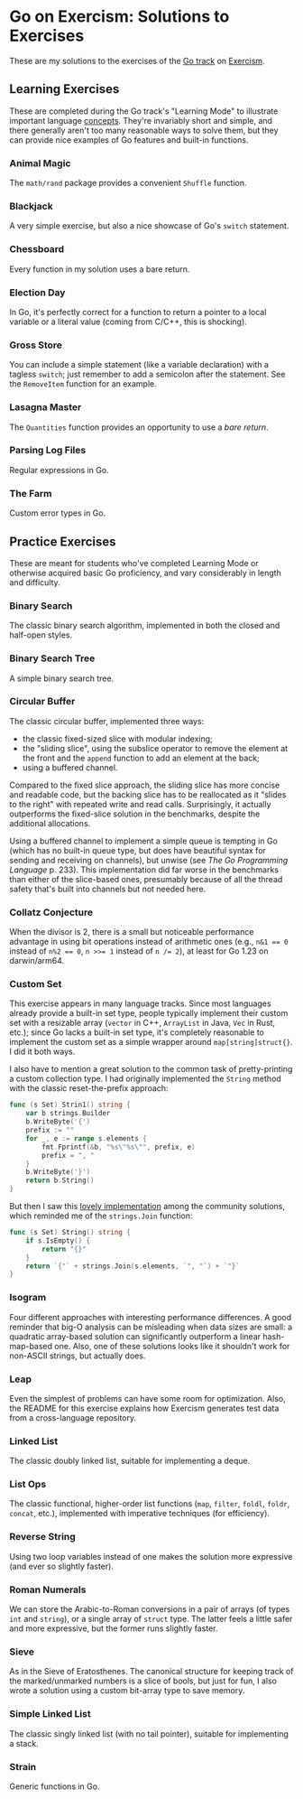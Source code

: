 # Go on Exercism: Solutions to Exercises

These are my solutions to the exercises of the [Go track](https://exercism.org/tracks/go) on [Exercism](https://exercism.org).

## Learning Exercises

These are completed during the Go track's "Learning Mode" to illustrate important language [concepts](https://exercism.org/tracks/go/concepts). They're invariably short and simple, and there generally aren't too many reasonable ways to solve them, but they can provide nice examples of Go features and built-in functions.

### Animal Magic

The `math/rand` package provides a convenient `Shuffle` function.

### Blackjack

A very simple exercise, but also a nice showcase of Go's `switch` statement.

### Chessboard

Every function in my solution uses a bare return.

### Election Day

In Go, it's perfectly correct for a function to return a pointer to a local variable or a literal value (coming from C/C++, this is shocking).

### Gross Store

You can include a simple statement (like a variable declaration) with a tagless `switch`; just remember to add a semicolon after the statement. See the `RemoveItem` function for an example.

### Lasagna Master

The `Quantities` function provides an opportunity to use a *bare return*.

### Parsing Log Files

Regular expressions in Go.

### The Farm

Custom error types in Go.


## Practice Exercises

These are meant for students who've completed Learning Mode or otherwise acquired basic Go proficiency, and vary considerably in length and difficulty.

### Binary Search

The classic binary search algorithm, implemented in both the closed and half-open styles.

### Binary Search Tree

A simple binary search tree.

### Circular Buffer

The classic circular buffer, implemented three ways:

- the classic fixed-sized slice with modular indexing;
- the "sliding slice", using the subslice operator to remove the element at the front and the `append` function to add an element at the back;
- using a buffered channel.

Compared to the fixed slice approach, the sliding slice has more concise and readable code, but the backing slice has to be reallocated as it "slides to the right" with repeated write and read calls. Surprisingly, it actually outperforms the fixed-slice solution in the benchmarks, despite the additional allocations.

Using a buffered channel to implement a simple queue is tempting in Go (which has no built-in queue type, but does have beautiful syntax for sending and receiving on channels), but unwise (see *The Go Programming Language* p. 233). This implementation did far worse in the benchmarks than either of the slice-based ones, presumably because of all the thread safety that's built into channels but not needed here.

### Collatz Conjecture

When the divisor is 2, there is a small but noticeable performance advantage in using bit operations instead of arithmetic ones (e.g., `n&1 == 0` instead of `n%2 == 0`, `n >>= 1` instead of `n /= 2`), at least for Go 1.23 on darwin/arm64.

### Custom Set

This exercise appears in many language tracks. Since most languages already provide a built-in set type, people typically implement their custom set with a resizable array (`vector` in C++, `ArrayList` in Java, `Vec` in Rust, etc.); since Go lacks a built-in set type, it's completely reasonable to implement the custom set as a simple wrapper around `map[string]struct{}`. I did it both ways.

I also have to mention a great solution to the common task of pretty-printing a custom collection type. I had originally implemented the `String` method with the classic reset-the-prefix approach:
```go
func (s Set) Strin1() string {
	var b strings.Builder
	b.WriteByte('{')
	prefix := ""
	for _, e := range s.elements {
		fmt.Fprintf(&b, "%s\"%s\"", prefix, e)
		prefix = ", "
	}
	b.WriteByte('}')
	return b.String()
}
```
But then I saw this [lovely implementation](https://exercism.org/tracks/go/exercises/custom-set/solutions/martinohmann) among the community solutions, which reminded me of the `strings.Join` function:
```go
func (s Set) String() string {
	if s.IsEmpty() {
		return "{}"
	}
	return `{"` + strings.Join(s.elements, `", "`) + `"}`
}
```

### Isogram

Four different approaches with interesting performance differences. A good reminder that big-O analysis can be misleading when data sizes are small: a quadratic array-based solution can significantly outperform a linear hash-map-based one. Also, one of these solutions looks like it shouldn't work for non-ASCII strings, but actually does.

### Leap

Even the simplest of problems can have some room for optimization. Also, the README for this exercise explains how Exercism generates test data from a cross-language repository.

### Linked List
The classic doubly linked list, suitable for implementing a deque.

### List Ops

The classic functional, higher-order list functions (`map`, `filter`, `foldl`, `foldr`, `concat`, etc.), implemented with imperative techniques (for efficiency).

### Reverse String
Using two loop variables instead of one makes the solution more expressive (and ever so slightly faster).

### Roman Numerals
We can store the Arabic-to-Roman conversions in a pair of arrays (of types `int` and `string`), or a single array of `struct` type. The latter feels a little safer and more expressive, but the former runs slightly faster.

### Sieve

As in the Sieve of Eratosthenes. The canonical structure for keeping track of the marked/unmarked numbers is a slice of bools, but just for fun, I also wrote a solution using a custom bit-array type to save memory.

### Simple Linked List
The classic singly linked list (with no tail pointer), suitable for implementing a stack.

### Strain

Generic functions in Go.

